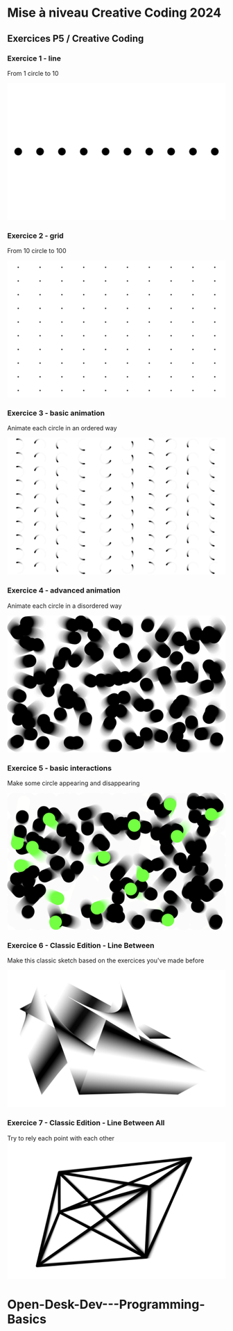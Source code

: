 # Mise à niveau Creative Coding 2024

## Exercices P5 / Creative Coding

### Exercice 1 - line

From 1 circle to 10

![](assets/1_p5-basics-line.png)

### Exercice 2 - grid

From 10 circle to 100

![](assets/2_p5-basics-grid.png)

### Exercice 3 - basic animation

Animate each circle in an ordered way

![](assets/3_p5-basics-animation.png)

### Exercice 4 - advanced animation

Animate each circle in a disordered way

![](assets/4_p5-basics-advanced_animation.png)

### Exercice 5 - basic interactions

Make some circle appearing and disappearing

![](assets/5_p5-basics-interactions.png)

### Exercice 6 - Classic Edition - Line Between

Make this classic sketch based on the exercices you've made before

![](assets/6_p5-lineBetween.png)

### Exercice 7 - Classic Edition - Line Between All

Try to rely each point with each other
![](assets/7_p5-lineBetweenAll.png)
# Open-Desk-Dev---Programming-Basics

